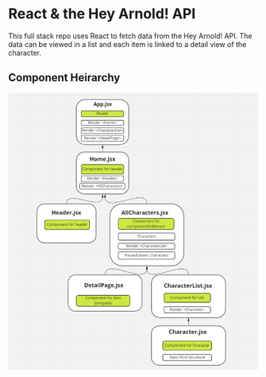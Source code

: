 # React & the Hey Arnold! API

This full stack repo uses React to fetch data from the Hey Arnold! API. The data can be viewed in a list and each item is linked to a detail view of the character.

## Component Heirarchy

![component heirarchy](./Component-Heirarchy.png)